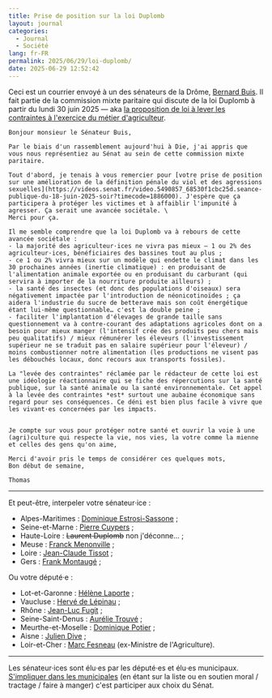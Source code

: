```yaml
---
title: Prise de position sur la loi Duplomb
layout: journal
categories:
  - Journal
  - Société
lang: fr-FR
permalink: 2025/06/29/loi-duplomb/
date: 2025-06-29 12:52:42
---
```


Ceci est un courrier envoyé à un des sénateurs de la Drôme, [Bernard Buis](https://www.senat.fr/senateur/buis_bernard19782l.html). Il fait partie de la commission mixte paritaire qui discute de la loi Duplomb à partir du lundi 30 juin 2025 — aka [la proposition de loi à lever les contraintes à l'exercice du métier d'agriculteur](https://www.senat.fr/travaux-parlementaires/structures-temporaires/commissions-mixtes-paritaires/detail-actualite/proposition-de-loi-visant-a-lever-les-contraintes-a-lexercice-du-metier-dagriculteur-5414.html).

	Bonjour monsieur le Sénateur Buis,
	
	Par le biais d'un rassemblement aujourd'hui à Die, j'ai appris que vous nous représentiez au Sénat au sein de cette commission mixte paritaire.
	
	Tout d'abord, je tenais à vous remercier pour [votre prise de position sur une amélioration de la définition pénale du viol et des agressions sexuelles](https://videos.senat.fr/video.5490857_68530f1cbc25d.seance-publique-du-18-juin-2025-soir?timecode=1886000). J'espère que ça participera à protéger les victimes et à affaiblir l'impunité à agresser. Ça serait une avancée sociétale. \
	Merci pour ça.
	
	Il me semble comprendre que la loi Duplomb va à rebours de cette avancée sociétale :
	- la majorité des agriculteur·ices ne vivra pas mieux — 1 ou 2% des agriculteur·ices, bénéficiaires des bassines tout au plus ;
	- ce 1 ou 2% vivra mieux sur un modèle qui endette le climat dans les 30 prochaines années (inertie climatique) : en produisant de l'alimentation animale exportée ou en produisant du carburant (qui servira à importer de la nourriture produite ailleurs) ;
	- la santé des insectes (et donc des populations d'oiseaux) sera négativement impactée par l'introduction de néonicotinoïdes ; ça aidera l'industrie du sucre de betterave mais son coût énergétique étant lui-même questionnable… c'est la double peine ;
	- faciliter l'implantation d'élevages de grande taille sans questionnement va à contre-courant des adaptations agricoles dont on a besoin pour mieux manger (l'intensif crée des produits peu chers mais peu qualitatifs) / mieux rémunérer les éleveurs (l'investissement supérieur ne se traduit pas en salaire supérieur pour l'éleveur) / moins combustionner notre alimentation (les productions ne visent pas les débouchés locaux, donc recours aux transports fossiles).
	
	La "levée des contraintes" réclamée par le rédacteur de cette loi est une idéologie réactionnaire qui se fiche des répercutions sur la santé publique, sur la santé animale ou la santé environnementale. Cet appel à la levée des contraintes *est* surtout une aubaine économique sans regard pour ses conséquences. Ce déni est bien plus facile à vivre que les vivant·es concernées par les impacts.
	
	
	Je compte sur vous pour protéger notre santé et ouvrir la voie à une (agri)culture qui respecte la vie, nos vies, la votre comme la mienne et celles des gens qu'on aime,
	
	Merci d'avoir pris le temps de considérer ces quelques mots,
	Bon début de semaine,
	
	Thomas
	
---

Et peut-être, interpeler votre sénateur‧ice : 

- Alpes-Maritimes : [Dominique Estrosi-Sassone](https://www.senat.fr/senateur/estrosi_sassone_dominique14187a.html) ;
- Seine-et-Marne : [Pierre Cuypers](https://www.senat.fr/senateur/cuypers_pierre14357a.html) ;
- Haute-Loire : ~~Laurent Duplomb~~ non j'déconne… ;
- Meuse : [Franck Menonville](https://www.senat.fr/senateur/menonville_franck19563b.html) ;
- Loire : [Jean-Claude Tissot](https://www.senat.fr/senateur/tissot_jean_claude19413m.html) ;
- Gers : [Frank Montaugé](https://www.senat.fr/senateur/montauge_franck14257w.html) ;


Ou votre député‧e : 
- Lot-et-Garonne : [Hélène Laporte](https://www.assemblee-nationale.fr/dyn/deputes/PA794354) ;
- Vaucluse : [Hervé de Lépinau](https://www.assemblee-nationale.fr/dyn/deputes/PA642988) ;
- Rhône : [Jean-Luc Fugit](https://www.assemblee-nationale.fr/dyn/deputes/PA722366) ;
- Seine-Saint-Denus : [Aurélie Trouvé](https://www.assemblee-nationale.fr/dyn/deputes/PA795164) ;
- Meurthe-et-Moselle : [Dominique Potier](https://www.assemblee-nationale.fr/dyn/deputes/PA607553) ;
- Aisne : [Julien Dive](https://www.assemblee-nationale.fr/dyn/deputes/PA712015) ;
- Loir-et-Cher : [Marc Fesneau](https://www.assemblee-nationale.fr/dyn/deputes/PA719938) (ex-Ministre de l'Agriculture).

---

Les sénateur‧ices sont élu‧es par les député‧es et élu‧es municipaux. [S'impliquer dans les municipales](https://www.frequencecommune.fr/) (en étant sur la liste ou en soutien moral / tractage / faire à manger) c'est participer aux choix du Sénat.
